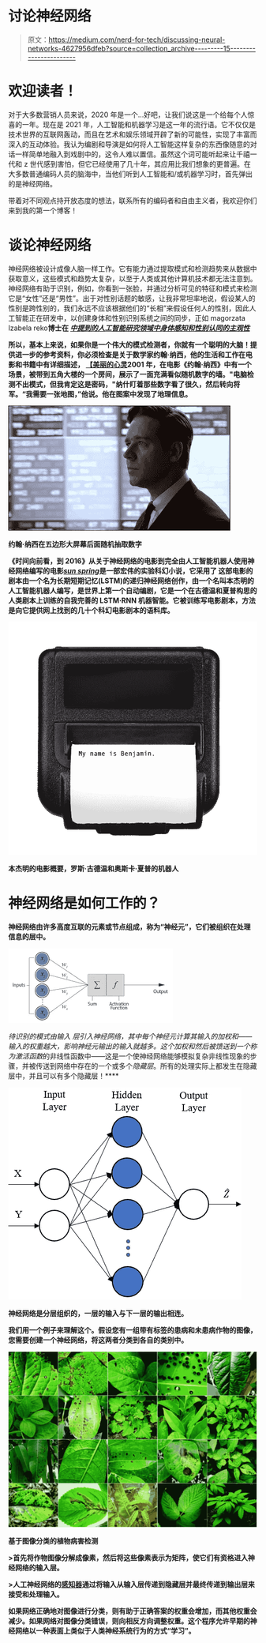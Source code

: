 # 讨论神经网络

> 原文：<https://medium.com/nerd-for-tech/discussing-neural-networks-4627956dfeb?source=collection_archive---------15----------------------->

# 欢迎读者！

对于大多数营销人员来说，2020 年是一个…好吧，让我们说这是一个给每个人惊喜的一年。现在是 2021 年，人工智能和机器学习是这一年的流行语。它不仅仅是技术世界的互联网轰动，而且在艺术和娱乐领域开辟了新的可能性，实现了丰富而深入的互动体验。我认为编剧和导演是如何将人工智能这样复杂的东西像随意的对话一样简单地融入到戏剧中的，这令人难以置信。虽然这个词可能听起来让千禧一代和 z 世代感到害怕，但它已经使用了几十年，其应用比我们想象的更普遍。在大多数普通编码人员的脑海中，当他们听到人工智能和/或机器学习时，首先弹出的是神经网络。

带着对不同观点持开放态度的想法，联系所有的编码者和自由主义者，我欢迎你们来到我的第一个博客！

# 谈论神经网络

神经网络被设计成像人脑一样工作。它有能力通过提取模式和检测趋势来从数据中获取意义，这些模式和趋势太复杂，以至于人类或其他计算机技术都无法注意到。
神经网络有助于识别，例如，你看到一张脸，并通过分析可见的特征和模式来检测它是“女性”还是“男性”。出于对性别话题的敏感，让我非常坦率地说，假设某人的性别是跨性别的，我们永远不应该根据他们的“长相”来假设任何人的性别，因此人工智能正在研发中，以创建身体和性别识别系统之间的同步，正如 magorzata Izabela reko**博士在 [*中提到的人工智能研究领域中身体感知和性别认同的主观性*](https://www.researchgate.net/publication/343658844_The_Subjectivity_of_Body_Perception_and_Gender_Identity_in_the_field_of_Artificial_Intelligence_Research)**

**所以，基本上来说，如果你是一个伟大的模式检测者，你就有一个聪明的大脑！提供进一步的参考资料，你必须检查是关于数学家约翰·纳西，他的生活和工作在电影和书籍中有详细描述， [**【美丽的心灵**](https://en.wikipedia.org/wiki/A_Beautiful_Mind_(film))**2001 年，在电影《约翰·纳西》中有一个场景，被带到五角大楼的一个房间，展示了一面充满看似随机数字的墙。"电脑检测不出模式，但我肯定这是密码，"纳什盯着那些数字看了很久，然后转向将军。“我需要一张地图，”他说。他在图案中发现了地理信息。****

****![](img/9b122ebf30831c7f4ef2a330105eac8a.png)****

****约翰·纳西在五边形大屏幕后面随机抽取数字****

****《时间向前看，到 2016》从关于神经网络的电影到完全由人工智能机器人使用神经网络编写的电影[***sun spring***](https://www.thereforefilms.com/films-by-benjamin-the-ai.html)是一部宏伟的实验科幻小说，它采用了
这部电影的剧本由一个名为长期短期记忆(LSTM)的递归神经网络创作，由一个名叫本杰明的人工智能机器人编写，是世界上第一个自动编剧，它是一个在古德温和夏普构思的人类剧本上训练的自我完善的 LSTM·RNN 机器智能。它被训练写电影剧本，方法是向它提供网上找到的几十个科幻电影剧本的语料库。****

****![](img/2f198b1a6474ecd0e8ba13c6002f9cfc.png)****

****本杰明的电影概要，罗斯·古德温和奥斯卡·夏普的机器人****

# ******神经网络是如何工作的？******

****神经网络由许多高度互联的元素或节点组成，称为“神经元”，它们被组织在处理信息的层中。****

****![](img/5042a037561f1e117f05c774829b6bf6.png)****

****待识别的模式由*输入* *层*引入神经网络，其中每个神经元计算其输入的加权和——输入的权重越大，影响神经元输出的输入就越多。这个加权和然后被馈送到一个称为*激活函数*的非线性函数中——这是一个使神经网络能够模拟复杂非线性现象的步骤，并被传送到网络中存在的一个或多个*隐藏层*。所有的处理实际上都发生在隐藏层中，并且可以有多个隐藏层！****

****![](img/1bb12141fb8dda43acc84b02f68d09a9.png)****

****神经网络是分层组织的，一层的输入与下一层的输出相连。****

****我们用一个例子来理解这个。假设您有一组带有标签的患病和未患病作物的图像，您需要创建一个神经网络，将这两者分类到各自的类别中。****

****![](img/40159660e34cc7ab11cc30431dcf9be2.png)****

****基于图像分类的植物病害检测****

****>首先将作物图像分解成像素，然后将这些像素表示为矩阵，使它们有资格进入神经网络的输入层。****

****>人工神经网络的[感知器](https://towardsdatascience.com/what-the-hell-is-perceptron-626217814f53)通过将输入从输入层传递到隐藏层并最终传递到输出层来接受和处理输入。****

****如果网络正确地对图像进行分类，则有助于正确答案的权重会增加，而其他权重会减少。如果网络对图像分类错误，则向相反方向调整权重。这个程序允许早期的神经网络以一种表面上类似于人类神经系统行为的方式“学习”。****